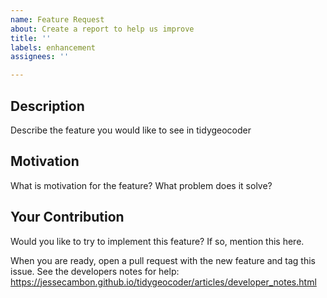 ```yaml
---
name: Feature Request
about: Create a report to help us improve
title: ''
labels: enhancement
assignees: ''

---
```


## Description

Describe the feature you would like to see in tidygeocoder

## Motivation

What is motivation for the feature? What problem does it solve?

## Your Contribution

Would you like to try to implement this feature? If so, mention this here. 

When you are ready, open a pull request with the new feature and tag this issue. See the developers notes for help: https://jessecambon.github.io/tidygeocoder/articles/developer_notes.html 